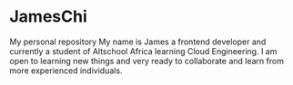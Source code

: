 # JamesChi
My personal repository
My name is James a frontend developer and currently a student of Altschool Africa learning Cloud Engineering.
I am open to learning new things and very ready to collaborate and learn from more experienced individuals.
